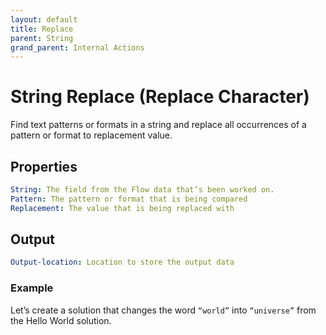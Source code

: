 ```yaml
---
layout: default
title: Replace
parent: String
grand_parent: Internal Actions
---
```

# String Replace (Replace Character)
Find text patterns or formats in a string and replace all occurrences of a pattern or format to replacement value.

## Properties
```yaml
String: The field from the Flow data that’s been worked on.
Pattern: The pattern or format that is being compared
Replacement: The value that is being replaced with
```

## Output
```yaml
Output-location: Location to store the output data
```

### Example
Let’s create a solution that changes the word `“world”` into `“universe”` from the Hello World solution.
